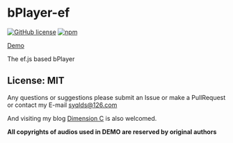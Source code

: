 bPlayer-ef
========

[![GitHub license](https://img.shields.io/badge/license-MIT-blue.svg?style=flat-square)](https://raw.githubusercontent.com/TheNeuronProject/bPlayer-ef/master/LICENSE) [![npm](https://img.shields.io/npm/dt/bplayer-ef.svg?style=flat-square)](https://www.npmjs.com/package/bplayer-ef)

[Demo](http://bplayer.js.org)

The ef.js based bPlayer

License: MIT
-------

Any questions or suggestions please submit an Issue or make a PullRequest or contact my E-mail syqlds@126.com

And visiting my blog [Dimension C](https://ccoooss.com) is also welcomed.

**All copyrights of audios used in DEMO are reserved by original authors**
